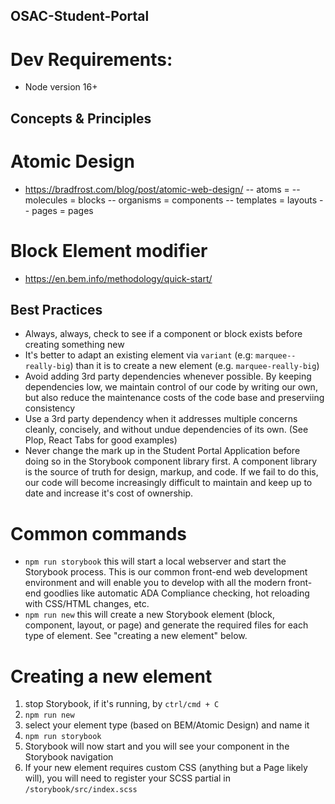 ## OSAC-Student-Portal

# Dev Requirements:
- Node version 16+


## Concepts & Principles

# Atomic Design
- https://bradfrost.com/blog/post/atomic-web-design/
-- atoms = 
-- molecules = blocks
-- organisms = components
-- templates = layouts
-- pages = pages

# Block Element modifier 
- https://en.bem.info/methodology/quick-start/

## Best Practices
- Always, always, check to see if a component or block exists before creating something new
- It's better to adapt an existing element via `variant` (e.g: `marquee--really-big`) than it is to create a new element (e.g. `marquee-really-big`)
- Avoid adding 3rd party dependencies whenever possible. By keeping dependencies low, we maintain control of our code by writing our own, but also reduce the maintenance costs of the code base and preserviing consistency
- Use a 3rd party dependency when it addresses multiple concerns cleanly, concisely, and without undue dependencies of its own. (See Plop, React Tabs for good examples)
- Never change the mark up in the Student Portal Application before doing so in the Storybook component library first. A component library is the source of truth for design, markup, and code. If we fail to do this, our code will become increasingly difficult to maintain and keep up to date and increase it's cost of ownership. 

# Common commands
- `npm run storybook` this will start a local webserver and start the Storybook process. This is our common front-end web development environment and will enable you to develop with all the modern front-end goodlies like automatic ADA Compliance checking, hot reloading with CSS/HTML changes, etc.
- `npm run new` this will create a new Storybook element (block, component, layout, or page) and generate the required files for each type of element. See "creating a new element" below. 

# Creating a new element
1. stop Storybook, if it's running, by `ctrl/cmd + C`
2. `npm run new`
3. select your element type (based on BEM/Atomic Design) and name it
4. `npm run storybook`
5. Storybook will now start and you will see your component in the Storybook navigation
6. If your new element requires custom CSS (anything but a Page likely will), you will need to register your SCSS partial in `/storybook/src/index.scss`
